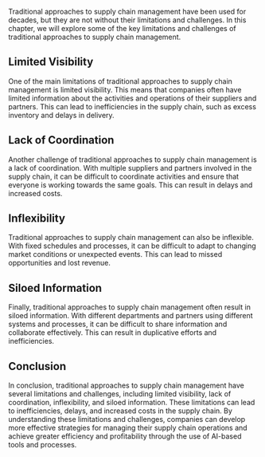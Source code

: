 
Traditional approaches to supply chain management have been used for decades, but they are not without their limitations and challenges. In this chapter, we will explore some of the key limitations and challenges of traditional approaches to supply chain management.

Limited Visibility
------------------

One of the main limitations of traditional approaches to supply chain management is limited visibility. This means that companies often have limited information about the activities and operations of their suppliers and partners. This can lead to inefficiencies in the supply chain, such as excess inventory and delays in delivery.

Lack of Coordination
--------------------

Another challenge of traditional approaches to supply chain management is a lack of coordination. With multiple suppliers and partners involved in the supply chain, it can be difficult to coordinate activities and ensure that everyone is working towards the same goals. This can result in delays and increased costs.

Inflexibility
-------------

Traditional approaches to supply chain management can also be inflexible. With fixed schedules and processes, it can be difficult to adapt to changing market conditions or unexpected events. This can lead to missed opportunities and lost revenue.

Siloed Information
------------------

Finally, traditional approaches to supply chain management often result in siloed information. With different departments and partners using different systems and processes, it can be difficult to share information and collaborate effectively. This can result in duplicative efforts and inefficiencies.

Conclusion
----------

In conclusion, traditional approaches to supply chain management have several limitations and challenges, including limited visibility, lack of coordination, inflexibility, and siloed information. These limitations can lead to inefficiencies, delays, and increased costs in the supply chain. By understanding these limitations and challenges, companies can develop more effective strategies for managing their supply chain operations and achieve greater efficiency and profitability through the use of AI-based tools and processes.

